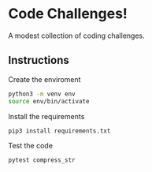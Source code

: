 # Code Challenges!
A modest collection of coding challenges.

## Instructions
Create the enviroment
```bash
python3 -m venv env
source env/bin/activate
```

Install the requirements
```bash
pip3 install requirements.txt
```

Test the code
```bash
pytest compress_str
```
